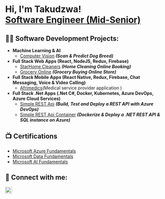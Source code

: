 <h1>Hi, I'm Takudzwa! <br/><a href="https://github.com/Delvin2011">Software Engineer (Mid-Senior)</a></h1>

<h2>👨‍💻 Software Development Projects:</h2>

- <b>Machine Learning & AI</b>
  - [Computer Vision](https://github.com/Delvin2011/Delvin2011.github.io/blob/master/dog_vision.ipynb)<b><i> (Scan & Predict Dog Breed)</b></i>
- <b>Full Stack Web Apps (React, NodeJS, Redux, Firebase)</b>
  - [StarHome Cleaners](https://github.com/Delvin2011/StarHomeCleaners) <b><i>(Home Cleaning Online Booking)</b></i>
  - [Grocery Online](https://github.com/Delvin2011/GroceryOnline) <b><i>(Grocery Buying Online Store)</b></i> 
- <b>Full Stack Mobile Apps (React Native, Redux, Firebase, Chat Messaging, Voice & Video Calling)</b>
  - [Afrimedics](https://github.com/Delvin2011/AfrimedicsServiceProvider)(Medical service provider application )
- <b>Full Stack .Net Apps (.Net C#, Docker, Kubernetes, Azure DevOps, Azure Cloud Services)</b>
  - [Simple REST Api](https://github.com/Delvin2011/FunShoppingAPI) <b><i>(Build, Test and Deploy a REST API with Azure DevOps)</b></i> 
  - [Simple REST Api Container](https://github.com/Delvin2011/CatalogAPI) <b><i>(Dockerize & Deploy a .NET REST API & SQL instance on Azure)</b></i> 
  
<h2>📺 Certifications</h2>

- [Microsoft Azure Fundamentals](https://www.credly.com/badges/272bd332-3141-49c4-927f-4c7c95721448/public_url)
- [Microsoft Data Fundamentals](https://www.credly.com/badges/0037b1bf-ecff-46a9-b638-16b0ffd56d35/public_url)
- [Microsoft AI Fundamentals](https://www.credly.com/badges/5bbf94a1-b6fd-4d8e-ade3-83bcbc29afe1/public_url)


<h2> 🤳 Connect with me:</h2>

[<img align="left" alt="JoshMadakor | LinkedIn" width="22px" src="https://cdn.jsdelivr.net/npm/simple-icons@v3/icons/linkedin.svg" />][linkedin]


[linkedin]: https://www.linkedin.com/in/tbtapfumanei/


<!--
**joshmadakor1/joshmadakor1** is a ✨ _special_ ✨ repository because its `README.md` (this file) appears on your GitHub profile.

Here are some ideas to get you started:

- 🔭 I’m currently working on ...
- 🌱 I’m currently learning ...
- 👯 I’m looking to collaborate on ...
- 🤔 I’m looking for help with ...
- 💬 Ask me about ...
- 📫 How to reach me: ...
- 😄 Pronouns: ...
- ⚡ Fun fact: ...
-->
